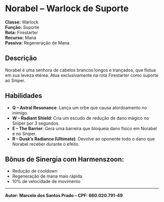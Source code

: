 
# Norabel – Warlock de Suporte

**Classe:** Warlock  
**Função:** Suporte  
**Rota:** Firestarter  
**Recurso:** Mana  
**Passiva:** Regeneração de Mana  

## Descrição

Norabel é uma senhora de cabelos brancos longos e trançados, que flutua em sua leveza etérea. Atua exclusivamente na rota Firestarter como suporte ao Sniper.

## Habilidades

- **Q – Astral Resonance**: Lança um orbe que causa atordoamento no inimigo.
- **W – Radiant Shield**: Cria um escudo de redução de dano mágico no Sniper por 3 segundos.
- **E – The Barrier**: Gera uma barreira que bloqueia dano físico em Norabel e no Sniper.
- **R – Dusk’s Radiance (Ultimate)**: Devolve ao oponente todo o dano que Norabel receber durante o efeito.

## Bônus de Sinergia com Harmenszoon:
- Redução de cooldown
- Regeneração de mana mais rápida
- 10% de velocidade de movimento

---

**Autor: Marcelo dos Santos Prado – CPF: 660.020.791-49**
